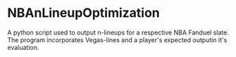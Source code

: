 # NBAnLineupOptimization
A python script used to output n-lineups for a respective NBA Fanduel slate. The program incorporates Vegas-lines and a player's expected outputin it's evaluation.
